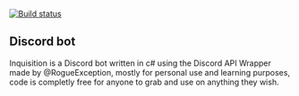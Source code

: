 [![Build status](https://ci.appveyor.com/api/projects/status/82d474tvlbp18kj5?svg=true)](https://ci.appveyor.com/project/Flysenberg/inquisition)

## Discord bot
Inquisition is a Discord bot written in c# using the Discord API Wrapper made by @RogueException, mostly for personal use and learning purposes, code is completly free for anyone to grab and use on anything they wish.
